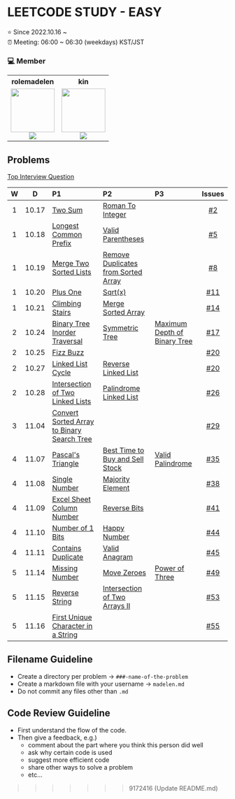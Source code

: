 # LEETCODE STUDY - EASY

⭐️ Since 2022.10.16 ~ <br />
⏰ Meeting: 06:00 ~ 06:30 (weekdays) KST/JST

### 💻 Member

<table>
  <tr>
    <th>rolemadelen</th>
    <th>kin</th>
  </tr>
  <tr>
   <td align="center">
      <a href="https://github.com/rolemadelen">
       <img src="https://avatars.githubusercontent.com/u/101682300?v=4" width="100px;" alt=""/>
       <br />
     </a>
     <sub>
      <img src="https://img.shields.io/badge/typescript-%23007ACC.svg?style=for-the-badge&logo=typescript&logoColor=white"/>
     </sub>
    </td>
   <td align="center">
     <a href="https://github.com/yangchoi">
       <img src="https://avatars.githubusercontent.com/u/48708746?v=4" width="100px;" alt=""/>
       <br />
     </a>
     <sub>
       <img src="https://img.shields.io/badge/python-3670A0?style=for-the-badge&logo=python&logoColor=ffdd54"/>
    </sub>
    </td>
  </tr>
</table>

## Problems

[Top Interview Question](https://leetcode.com/problem-list/top-interview-questions/?difficulty=EASY&page=1&sorting=W3sic29ydE9yZGVyIjoiREVTQ0VORElORyIsIm9yZGVyQnkiOiJGUk9OVEVORF9JRCJ9XQ%3D%3D)

|  W  |   D   | P1                                                  | P2                                          | P3                                    |   Issues   |
| :-: | :---: | :-------------------------------------------------- | :------------------------------------------ | :------------------------------------ | :--------: |
|  1  | 10.17 | [Two Sum][ip2]                                      | [Roman To Integer][ip13]                    |                                       |  [#2][i2]  |
|  1  | 10.18 | [Longest Common Prefix][ip14]                       | [Valid Parentheses][ip20]                   |                                       |  [#5][i5]  |
|  1  | 10.19 | [Merge Two Sorted Lists][ip21]                      | [Remove Duplicates from Sorted Array][ip26] |                                       |  [#8][i8]  |
|  1  | 10.20 | [Plus One][ip66]                                    | [Sqrt(x)][ip26]                             |                                       | [#11][i11] |
|  1  | 10.21 | [Climbing Stairs][ip70]                             | [Merge Sorted Array][ip88]                  |                                       | [#14][i14] |
|  2  | 10.24 | [Binary Tree Inorder Traversal][ip94]               | [Symmetric Tree][ip101]                     | [Maximum Depth of Binary Tree][ip104] | [#17][i17] |
|  2  | 10.25 | [Fizz Buzz][ip412]                                  |                                             |                                       | [#20][i20] |
|  2  | 10.27 | [Linked List Cycle][ip141]                          | [Reverse Linked List][ip206]                |                                       | [#20][i20] |
|  2  | 10.28 | [Intersection of Two Linked Lists][ip160]           | [Palindrome Linked List][ip234]             |                                       | [#26][i26] |
|  3  | 11.04 | [Convert Sorted Array to Binary Search Tree][ip108] |                                             |                                       | [#29][i29] |
|  4  | 11.07 | [Pascal's Triangle][ip118]                          | [Best Time to Buy and Sell Stock][ip121]    | [Valid Palindrome][ip125]             | [#35][i35] |
|  4  | 11.08 | [Single Number][ip136]                              | [Majority Element][ip169]                   |                                       | [#38][i38] |
|  4  | 11.09 | [Excel Sheet Column Number][ip171]                  | [Reverse Bits][ip190]                       |                                       | [#41][i41] |
|  4  | 11.10 | [Number of 1 Bits][ip191]                           | [Happy Number][ip202]                       |                                       | [#44][i44] |
|  4  | 11.11 | [Contains Duplicate][ip217]                         | [Valid Anagram][ip242]                      |                                       | [#45][i45] |
|  5  | 11.14 | [Missing Number][ip268]                             | [Move Zeroes][ip283]                        | [Power of Three][ip326]               | [#49][i49] |
|  5  | 11.15 | [Reverse String][ip344]                             | [Intersection of Two Arrays II][ip350]      |                                       | [#53][i53] |
|  5  | 11.16 | [First Unique Character in a String][ip387]         |                                             |                                       | [#55][i55] |

## Filename Guideline

- Create a directory per problem → `###-name-of-the-problem`
- Create a markdown file with your username → `madelen.md`
- Do not commit any files other than `.md`

## Code Review Guideline

- First understand the flow of the code.
- Then give a feedback, e.g.)
  - comment about the part where you think this person did well
  - ask why certain code is used
  - suggest more efficient code
  - share other ways to solve a problem
  - etc...

[i2]: https://github.com/kinmadelen/easy/issues/2
[i5]: https://github.com/kinmadelen/easy/issues/5
[i8]: https://github.com/kinmadelen/easy/issues/8
[i11]: https://github.com/kinmadelen/easy/issues/11
[i14]: https://github.com/kinmadelen/easy/issues/14
[i17]: https://github.com/kinmadelen/easy/issues/17
[i20]: https://github.com/kinmadelen/easy/issues/20
[i26]: https://github.com/kinmadelen/easy/issues/26
[i29]: https://github.com/kinmadelen/easy/issues/29
[i35]: https://github.com/kinmadelen/easy/issues/35
[i38]: https://github.com/kinmadelen/easy/issues/38
[i41]: https://github.com/kinmadelen/easy/issues/41
[i44]: https://github.com/kinmadelen/easy/issues/44
[i45]: https://github.com/kinmadelen/easy/issues/45
[i49]: https://github.com/kinmadelen/easy/issues/49
[i53]: https://github.com/kinmadelen/easy/issues/53
[i55]: https://github.com/kinmadelen/easy/issues/55

> > > > > > > 9172416 (Update README.md)

[ip2]: https://leetcode.com/problems/two-sum/
[ip13]: https://leetcode.com/problems/roman-to-integer/
[ip14]: https://leetcode.com/problems/longest-common-prefix/
[ip20]: https://leetcode.com/problems/valid-parentheses/
[ip21]: https://leetcode.com/problems/merge-two-sorted-lists/
[ip26]: https://leetcode.com/problems/remove-duplicates-from-sorted-array/
[ip66]: https://leetcode.com/problems/plus-one/
[ip69]: https://leetcode.com/problems/sqrtx/
[ip70]: https://leetcode.com/problems/climbing-stairs/
[ip88]: https://leetcode.com/problems/merge-sorted-array/
[ip94]: https://leetcode.com/problems/binary-tree-inorder-traversal/
[ip101]: https://leetcode.com/problems/symmetric-tree/
[ip104]: https://leetcode.com/problems/maximum-depth-of-binary-tree/
[ip108]: https://leetcode.com/problems/convert-sorted-array-to-binary-search-tree/
[ip118]: https://leetcode.com/problems/pascals-triangle/
[ip121]: https://leetcode.com/problems/best-time-to-buy-and-sell-stock/
[ip125]: https://leetcode.com/problems/valid-palindrome/
[ip136]: https://leetcode.com/problems/single-number/
[ip141]: https://leetcode.com/problems/linked-list-cycle/
[ip160]: https://leetcode.com/problems/intersection-of-two-linked-lists/
[ip169]: https://leetcode.com/problems/majority-element/
[ip171]: https://leetcode.com/problems/excel-sheet-column-number/
[ip190]: https://leetcode.com/problems/reverse-bits/
[ip191]: https://leetcode.com/problems/number-of-1-bits/
[ip202]: https://leetcode.com/problems/happy-number/
[ip206]: https://leetcode.com/problems/reverse-linked-list/
[ip217]: https://leetcode.com/problems/contains-duplicate/
[ip234]: https://leetcode.com/problems/palindrome-linked-list/
[ip242]: https://leetcode.com/problems/valid-anagram/
[ip268]: https://leetcode.com/problems/missing-number/
[ip283]: https://leetcode.com/problems/move-zeroes/
[ip326]: https://leetcode.com/problems/power-of-three/
[ip344]: https://leetcode.com/problems/reverse-string/
[ip350]: https://leetcode.com/problems/intersection-of-two-arrays-ii/
[ip387]: https://leetcode.com/problems/first-unique-character-in-a-string/
[ip412]: https://leetcode.com/problems/fizz-buzz/
